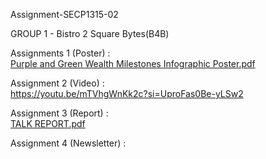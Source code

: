  Assignment-SECP1315-02

GROUP 1 - Bistro 2 Square Bytes(B4B)

Assignments 1 (Poster) : <br> [Purple and Green Wealth Milestones Infographic Poster.pdf](https://github.com/user-attachments/files/18358474/Purple.and.Green.Wealth.Milestones.Infographic.Poster.pdf)

Assignment 2 (Video) : <br> https://youtu.be/mTVhgWnKk2c?si=UproFas0Be-yLSw2

Assignment 3 (Report) : <br> [TALK REPORT.pdf](https://github.com/user-attachments/files/18358559/TALK.REPORT.pdf)

Assignment 4 (Newsletter) : <br>
